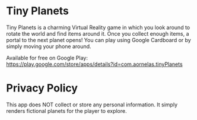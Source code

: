 # Tiny Planets

Tiny Planets is a charming Virtual Reality game in which you look around to rotate the world and find items around it. Once you collect enough items, a portal to the next planet opens! You can play using Google Cardboard or by simply moving your phone around.

Available for free on Google Play: https://play.google.com/store/apps/details?id=com.aornelas.tinyPlanets

# Privacy Policy

This app does NOT collect or store any personal information. It simply renders fictional planets for the player to explore.
